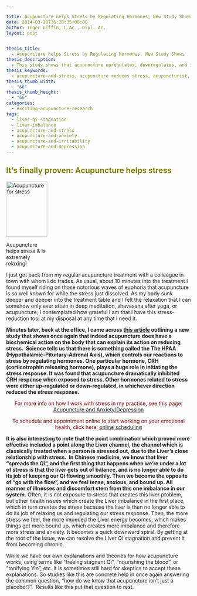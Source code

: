 ```yaml
---

title: Acupuncture helps Stress by Regulating Hormones, New Study Shows
date: 2014-03-28T16:28:35+00:00
author: Inger Giffin, L.Ac., Dipl. Ac.
layout: post


thesis_title:
  - Acupuncture helps Stress by Regulating Hormones, New Study Shows
thesis_description:
  - This study shows that acupuncture upregulates, downregulates, and inhibits hormones related to stress, explaining how acupuncture helps stress.
thesis_keywords:
  - acupuncture-and-stress, acupuncture reduces stress, acupuncturist, acupuncture fort collins, fort collins acupuncture
thesis_thumb_width:
  - "66"
thesis_thumb_height:
  - "66"
categories:
  - exciting-acupuncture-research
tags:
  - liver-qi-stagnation
  - liver-imbalance
  - acupuncture-and-stress
  - acupuncture-and-anxiety
  - acupuncture-and-irritability
  - acupuncture-and-depression
---
```

## <span style="color: #808000;">It&#8217;s finally proven: Acupuncture helps stress</span>

<div id="attachment_1769" style="width: 122px" class="wp-caption alignleft">
  <a href="http://www.wisdomwaysacupuncture.com/wp-content/uploads/2014/01/Acupuncture-reduces-stress.jpg"><img class="size-thumbnail wp-image-1769 " title="Acupuncture helps stress" src="http://www.wisdomwaysacupuncture.com/wp-content/uploads/2014/01/Acupuncture-reduces-stress-112x150.jpg" alt="Acupuncture for stress" width="112" height="150" srcset="http://www.wisdomwaysacupuncture.com/wp-content/uploads/2014/01/Acupuncture-reduces-stress-112x150.jpg 112w, http://www.wisdomwaysacupuncture.com/wp-content/uploads/2014/01/Acupuncture-reduces-stress-225x300.jpg 225w, http://www.wisdomwaysacupuncture.com/wp-content/uploads/2014/01/Acupuncture-reduces-stress.jpg 384w" sizes="(max-width: 112px) 100vw, 112px" /></a>
  
  <p class="wp-caption-text">
    Acupuncture helps stress & is extremely relaxing!
  </p>
</div>

I just got back from my regular acupuncture treatment with a colleague in town with whom I do trades. As usual, about 10 minutes into the treatment I found myself riding on those notorious waves of euphoria that acupuncture is so well known for while the stress just dissolved. As my body sunk deeper and deeper into the treatment table and I felt the relaxation that I can somehow only ever attain in deep meditation, shavasana after yoga, or acupuncture; I contemplated how grateful I am that I have this stress-reduction tool at my disposal at any time that I need it.

**Minutes later, back at the office, I came across [this article](https://nhs.georgetown.edu/news/eshkevari-acupuncture-stress-study "Acupuncture proven to reduce stress") outlining a new study that shows once again that indeed acupuncture does have a biochemical action on the body that can explain its action on reducing stress.  Science tells us that there is something called the The HPAA (Hypothalamic-Pituitary-Adrenal Axis), which controls our reactions to stress by regulating hormones. One particular hormone, CRH (corticotrophin releasing hormone), plays a huge role in initiating the stress response. It was found that acupuncture dramatically inhibited CRH response when exposed to stress. Other hormones related to stress were either up-regulated or down-regulated, in whichever direction reduced the stress response.**

<p style="text-align: center;">
  <span style="color: #800000;">For more info on how I work with stress in my practice, see this page:</span> <a title="Anxiety/Depression" href="http://www.wisdomwaysacupuncture.com/acupuncture-conditions-treated/chronic-internal-medical-conditions/acupuncture-for-anxiety-depression/">Acupuncture and Anxiety/Depression</a>
</p>

<p style="text-align: center;">
  <span style="color: #800000;">To schedule and appointment online to start working on your emotional health, click here:</span> <a title="Online Scheduling" href="http://www.wisdomwaysacupuncture.com/acupuncture-appointment-scheduling/">online scheduling</a>
</p>

**It is also interesting to note that the point combination which proved more effective included a point along the Liver channel, the channel which is classically treated when a person is stressed out, due to the Liver&#8217;s close relationship with stress.  In Chinese medicine, we know that liver &#8220;spreads the Qi&#8221;, and the first thing that happens when we&#8217;re under a lot of stress is that the liver gets out of balance, and is no longer able to do its job of keeping our Qi flowing smoothly. Then we become the opposite of &#8220;go with the flow&#8221;, and we feel tense, anxious, and bound up. All manner of illnesses and discomfort stem from this one imbalance in our system.** Often, it is not exposure to stress that creates this liver problem, but other health issues which create the Liver imbalance in the first place, which in turn creates the stress because the liver is then no longer able to do its job of relaxing us and regulating our stress response. Then, the more stress we feel, the more impeded the Liver energy becomes, which makes things get more bound up, which creates more imbalance and therefore more stress and anxiety. It becomes a quick downward spiral. By getting at the root of the issue, we can resolve the Liver Qi stagnation and prevent it from becoming chronic.

While we have our own explanations and theories for how acupuncture works, using terms like &#8220;freeing stagnant Qi&#8221;, &#8220;nourishing the blood&#8221;, or &#8220;tonifying Yin&#8221;, etc. it is sometimes still hard for skeptics to accept these explanations. So studies like this are concrete help in once again answering the common question, &#8220;how do we know that acupuncture isn&#8217;t just a placebo!?&#8221;.  Results like this put that question to rest.